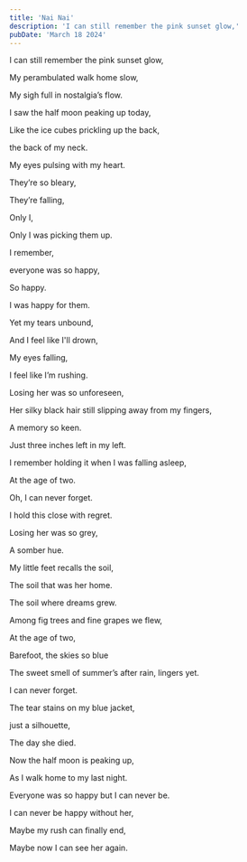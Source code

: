 ```yaml
---
title: 'Nai Nai'
description: 'I can still remember the pink sunset glow,'
pubDate: 'March 18 2024'
---
```


I can still remember the pink sunset glow,  

My perambulated walk home slow, 

My sigh full in nostalgia’s flow. 

I saw the half moon peaking up today,

Like the ice cubes prickling up the back,

the back of my neck.

My eyes pulsing with my heart. 

They’re so bleary, 

They’re falling, 

Only I,

Only I was picking them up. 

I remember, 

everyone was so happy,

So happy. 

I was happy for them. 

Yet my tears unbound, 

And I feel like I'll drown,

My eyes falling, 

I feel like I’m rushing. 

Losing her was so unforeseen, 

Her silky black hair still slipping away from my fingers, 

A memory so keen. 

Just three inches left in my left. 

I remember holding it when I was falling asleep,

At the age of two.

Oh, I can never forget. 

I hold this close with regret. 

Losing her was so grey,

A somber hue. 

My little feet recalls the soil, 

The soil that was her home. 

The soil where dreams grew. 

Among fig trees and fine grapes we flew, 

At the age of two, 

Barefoot, the skies so blue 

The sweet smell of summer’s after rain, lingers yet. 

I can never forget. 

The tear stains on my blue jacket, 

just a silhouette, 

The day she died. 

Now the half moon is peaking up, 

As I walk home to my last night. 

Everyone was so happy but I can never  be. 

I can never be happy without her, 

Maybe my rush can finally end,

Maybe now I can see her again.